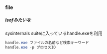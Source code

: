 ### file
##### lsofみたいな

sysinternals suiteに入っているhandle.exeを利用

```powershell
handle.exe ファイルの名前など検索キーワード
handle.exe -p プロセスID
```
